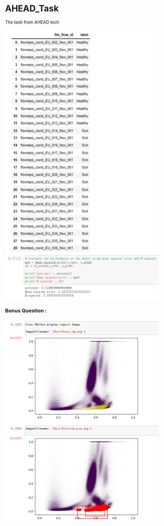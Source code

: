 # AHEAD_Task
The task from AHEAD tech

![alt text](./data/eu_label.png)
![alt text](./data/result.png)

### Bonus Question : 
![Alt text](./data/bonus_result.png) 